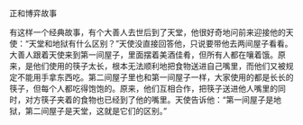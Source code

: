 正和博弈故事

有这样一个经典故事，有个大善人去世后到了天堂，他很好奇地问前来迎接他的天使：“天堂和地狱有什么区别？”天使没直接回答他，只说要带他去两间屋子看看。 大善人跟着天使来到第一间屋子，里面摆着美酒佳肴，但所有人都在嚷着饿。原来，是他们使用的筷子太长，根本无法顺利地把食物送进自己嘴里，而他们又被规定不能用手拿东西吃。第二间屋子里也和第一间屋子一样，大家使用的都是长长的筷子，但每个人都吃得饱饱的。原来，他们互相合作，把筷子送进他人嘴里的同时，对方筷子夹着的食物也已经到了他的嘴里。天使告诉他：“第一间屋子是地狱，第二间屋子是天堂，这就是它们的区别。”